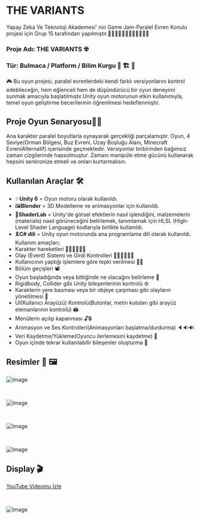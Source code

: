 # THE VARIANTS

Yapay Zeka Ve Teknoloji Akademesi' nin Game Jam-Paralel Evren Konulu projesi için Grup 15 tarafından yapılmıştır.👩🏻‍💻👨🏻‍💻👨🏻‍🎨👩🏻‍🎨

### Proje Adı: THE VARIANTS ☢
### Tür: Bulmaca / Platform / Bilim Kurgu 🧩 🏗 💊


🎮 Bu oyun projesi, paralel evrenlerdeki kendi farklı versiyonlarını kontrol edebileceğin, hem eğlenceli hem de düşündürücü bir oyun deneyimi sunmak amacıyla başlatılmıştır.Unity oyun motorunun etkin kullanımıyla, temel oyun geliştirme becerilerinin öğrenilmesi hedeflenmiştir. 


## Proje Oyun Senaryosu✍🏻
Ana karakter paralel boyutlarla oynayarak gerçekliği parçalamıştır. Oyun, 4 Seviye(Orman Bölgesi, Buz Evreni, Uzay Boşluğu Alanı, Minecraft EvreniAlternatif) içerisinde geçmektedir. Versiyonlar birbirinden bağımsız zaman çizgilerinde hapsolmuştur. Zamanı manipüle etme gücünü kullanarak hepsini senkronize etmeli ve onları kurtarmalısın.


## Kullanılan Araçlar 🛠
- ✨**Unity 6** = Oyun motoru olarak kullanıldı.
- 🖼**Blender** = 3D Modelleme ve animasyonlar için kullanıldı.
- 🎨**ShaderLab** = Unity'de görsel efektlerin nasıl işlendiğini, malzemelerin (materials) nasıl görüneceğini belirlemek, tanımlamak için HLSL (High-Level Shader Language) kodlarıyla birlikte kullanıldı.
- 🎗**C# dili** =  Unity oyun motorunda ana programlama dili olarak kullanıldı. Kullanım amaçları;
- Karakter hareketleri 🏃🏻‍♂️🏃🏻‍♀️
- Olay (Event) Sistemi ve Girdi Kontrolleri 🤹🏻‍♀️🤹🏻‍♂️
- Kullanıcının yaptığı işlemlere göre tepki verilmesi 📲📴
- Bölüm geçişleri 📽
- Oyun başladığında veya bittiğinde ne olacağını belirleme 📸
- Rigidbody, Collider gibi Unity bileşenlerinin kontrolü ⚙
- Karakterin yere basması veya bir objeye çarpması gibi olayların yönetilmesi 🎎
- UI(Kullanıcı Arayüzü) Kontrolü(Butonlar, metin kutuları gibi arayüz elemanlarının kontrolü) 🖨
- Menülerin açılıp kapanması 🔓🔒
- Animasyon ve Ses Kontrolleri(Animasyonları başlatma/durdurma) 🔈🔉🔊
- Veri Kaydetme/Yükleme(Oyuncu ilerlemesini kaydetme) 🎥
- Oyun içinde tekrar kullanılabilir bileşenler oluşturma 🎲



## Resimler 🔮 🖼


![Image](https://github.com/user-attachments/assets/05accaed-54fe-4bf8-879e-2eab5d24ec64)

<br>

![Image](https://github.com/user-attachments/assets/0d0b2853-743a-4269-918f-b556ad53d4f4)

<br>

![Image](https://github.com/user-attachments/assets/98322775-6311-480c-a1cc-9607e0a079fc)

<br>

![Image](https://github.com/user-attachments/assets/047f8a2e-3c94-4f9a-a012-ec1836b58b0d)




## Display 🎬


[YouTube Videomu İzle](https://www.youtube.com/watch?v=bTyxJoArfe4)


<br>


![Image](https://github.com/user-attachments/assets/cd3ae931-b30a-472e-a944-4b7a050c4a3f)
